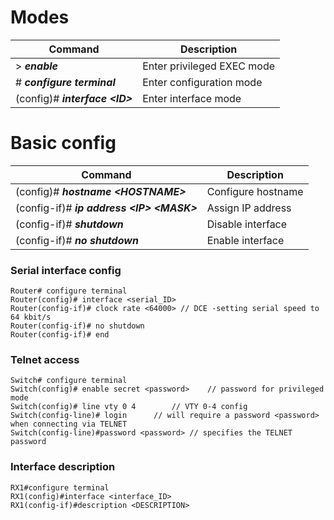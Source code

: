 # Modes

| Command | Description |
| -----------|-------------|
| > ***enable*** | Enter privileged EXEC mode |
| # ***configure terminal*** | Enter configuration mode |
| (config)# ***interface \<ID>*** | Enter interface mode |

# Basic config
| Command | Description |
| -----------| ------------ |
| (config)# ***hostname \<HOSTNAME>*** | Configure hostname |
| (config-if)# ***ip address \<IP> \<MASK>*** | Assign IP address |
| (config-if)# ***shutdown*** | Disable interface |
| (config-if)# ***no shutdown*** | Enable interface |

### Serial interface config
```
Router# configure terminal  
Router(config)# interface <serial_ID>  
Router(config-if)# clock rate <64000> // DCE -setting serial speed to 64 kbit/s 
Router(config-if)# no shutdown  
Router(config-if)# end
```
### Telnet access
```
Switch# configure terminal 
Switch(config)# enable secret <password>	// password for privileged mode
Switch(config)# line vty 0 4		// VTY 0-4 config  
Switch(config-line)# login 		// will require a password <password> when connecting via TELNET  
Switch(config-line)#password <password> // specifies the TELNET password
```

### Interface description
```
RX1#configure terminal    
RX1(config)#interface <interface_ID>  
RX1(config-if)#description <DESCRIPTION>
```